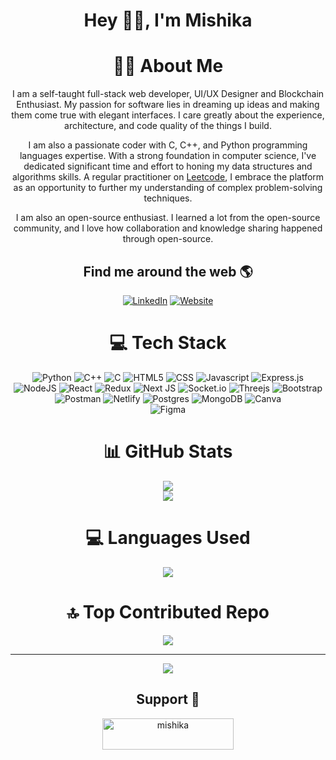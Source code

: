 <div align="center">
<h1> Hey 👋🏻, I'm Mishika </h1>

<h1> 👩‍💻 About Me </h1>
I am a self-taught full-stack web developer, UI/UX Designer and Blockchain Enthusiast. My passion for software lies in dreaming up ideas and making them come true with elegant interfaces. I care greatly about the experience, architecture, and code quality of the things I build.

I am also a passionate coder with C, C++, and Python programming languages expertise. With a strong foundation in computer science, I've dedicated significant time and effort to honing my data structures and algorithms skills. A regular practitioner on <a href="https://www.leetcode.com/mishikaj2001">Leetcode</a>, I embrace the platform as an opportunity to further my understanding of complex problem-solving techniques. 

I am also an open-source enthusiast.
I learned a lot from the open-source community, and I love how collaboration and knowledge sharing happened through open-source.

## Find me around the web 🌎
[![LinkedIn](https://img.shields.io/badge/LinkedIn-15616d.svg?style=for-the-badge&logo=linkedin&logoColor=white)](https://linkedin.com/in/mishika16) 
[![Website](https://img.shields.io/badge/portfolio-a4133c?style=for-the-badge&logo=About.me&logoColor=white)](https://mishikajaiswal.netlify.app/) 

# 💻 Tech Stack
![Python](https://img.shields.io/badge/python-3670A0?style=flat&logo=python&logoColor=ffdd54) 
![C++](https://img.shields.io/badge/c++-%2300599C.svg?style=flat&logo=c%2B%2B&logoColor=white) 
![C](https://img.shields.io/badge/c-%2300599C.svg?style=flat&logo=c&logoColor=white) 
![HTML5](https://img.shields.io/badge/html5-%23E34F26.svg?style=flat&logo=html5&logoColor=white)
![CSS](https://img.shields.io/badge/css3-c1121f?style=flat&logo=css3&logoColor=white) 
![Javascript](https://img.shields.io/badge/javascript-ff9f1c?style=flat&logo=javascript&logoColor=white) 
![Express.js](https://img.shields.io/badge/express.js-%23404d59.svg?style=flat&logo=express&logoColor=%2361DAFB) 
![NodeJS](https://img.shields.io/badge/node.js-6DA55F?style=flat&logo=node.js&logoColor=white) 
![React](https://img.shields.io/badge/react-%2320232a.svg?style=flat&logo=react&logoColor=%2361DAFB) 
![Redux](https://img.shields.io/badge/redux-%23593d88.svg?style=flat&logo=redux&logoColor=white) 
![Next JS](https://img.shields.io/badge/Next-04471c?style=flat&logo=next.js&logoColor=white) 
![Socket.io](https://img.shields.io/badge/Socket.io-312244?style=flat&logo=socket.io&badgeColor=010101) 
![Threejs](https://img.shields.io/badge/threejs-black?style=flat&logo=three.js&logoColor=white) 
![Bootstrap](https://img.shields.io/badge/bootstrap-%23563D7C.svg?style=flat&logo=bootstrap&logoColor=white) 
![Postman](https://img.shields.io/badge/Postman-FF6C37?style=flat&logo=postman&logoColor=white)
![Netlify](https://img.shields.io/badge/netlify-%23000000.svg?style=flat&logo=netlify&logoColor=#00C7B7) 
![Postgres](https://img.shields.io/badge/postgres-%23316192.svg?style=flat&logo=postgresql&logoColor=white) 
![MongoDB](https://img.shields.io/badge/MongoDB-%234ea94b.svg?style=flat&logo=mongodb&logoColor=white) 
![Canva](https://img.shields.io/badge/Canva-%2300C4CC.svg?style=flat&logo=Canva&logoColor=white) 	
![Figma](https://img.shields.io/badge/figma-c9184a.svg?style=flat&logo=figma&logoColor=white) 

# 📊 GitHub Stats
![](https://github-readme-stats.vercel.app/api?username=mishikaa&theme=highcontrast&hide_border=false&include_all_commits=true&count_private=false)<br/>
![](https://github-readme-streak-stats.herokuapp.com/?user=mishikaa&theme=highcontrast&hide_border=false)<br/>

# 💻 Languages Used
![](https://github-readme-stats.vercel.app/api/top-langs/?username=mishikaa&theme=highcontrast&hide_border=false&include_all_commits=true&count_private=false&layout=compact)

# 🔝 Top Contributed Repo
![](https://github-contributor-stats.vercel.app/api?username=mishikaa&limit=5&theme=radical&combine_all_yearly_contributions=true)

---
[![](https://visitcount.itsvg.in/api?id=mishikaa&icon=0&color=1)](https://visitcount.itsvg.in)

## Support 🙌
<p><a href="https://www.buymeacoffee.com/mishika"> <img src="https://cdn.buymeacoffee.com/buttons/v2/default-yellow.png" height="50" width="210" alt="mishika" /></a></p><br><br>
  
</div>
